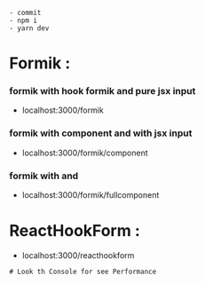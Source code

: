 ```
- commit
- npm i
- yarn dev

```

# Formik :

### formik with hook formik and pure jsx input

-   localhost:3000/formik

### formik with component <Formik /> and with jsx input

-   localhost:3000/formik/component

### formik with <Formik> and <Field> <ErrorMessage>

-   localhost:3000/formik/fullcomponent

# ReactHookForm :

-   localhost:3000/reacthookform

```
# Look th Console for see Performance
```
